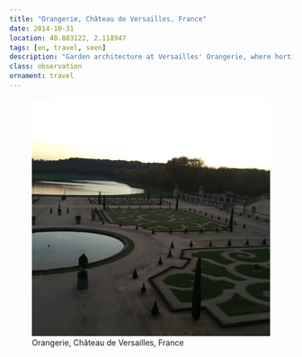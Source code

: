 ```yaml
---
title: "Orangerie, Château de Versailles, France"
date: 2014-10-31
location: 48.803122, 2.118947
tags: [en, travel, seen]
description: "Garden architecture at Versailles' Orangerie, where horticultural grandeur creates a perfect marriage of nature and royal design." 
class: observation
ornament: travel
---
```


<figure>
  <img src="/assets/img/2014-10-31-orangerie-ch-teau-de-versailles-france.jpeg" alt="Orangerie, Château de Versailles, France">
  <figcaption>Orangerie, Château de Versailles, France</figcaption>
</figure>
